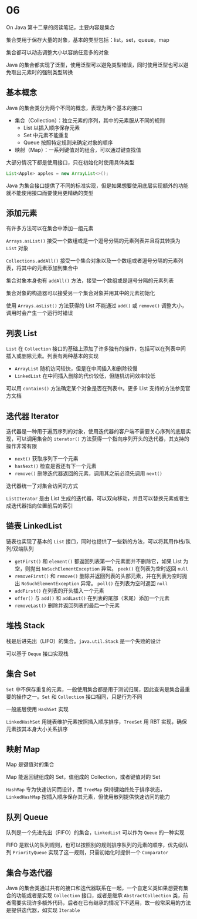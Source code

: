 # 06

On Java 第十二章的阅读笔记，主要内容是集合

集合类用于保存大量的对象，基本的类型包括：list，set，queue，map

集合都可以动态调整大小以容纳任意多的对象

Java 的集合都实现了泛型，使用泛型可以避免类型错误，同时使用泛型也可以避免取出元素时的强制类型转换

## 基本概念

Java 的集合类分为两个不同的概念，表现为两个基本的接口

* 集合（Collection）：独立元素的序列，其中的元素服从不同的规则
  * List 以插入顺序保存元素
  * Set 中元素不能重复
  * Queue 按照特定规则来确定对象的顺序
* 映射（Map）：一系列键值对的组合，可以通过键查找值

大部分情况下都是使用接口，只在初始化时使用具体类型

```java
List<Apple> apples = new ArrayList<>();
```

Java 为集合接口提供了不同的标准实现，但是如果想要使用底层实现额外的功能就不能使用接口而要使用更精确的类型

## 添加元素

有许多方法可以在集合中添加一组元素

`Arrays.asList()` 接受一个数组或是一个逗号分隔的元素列表并且将其转换为 `List` 对象

`Collections.addAll()` 接受一个集合对象以及一个数组或者逗号分隔的元素列表，将其中的元素添加到集合中

集合对象本身也有 `addAll()` 方法，接受一个数组或是逗号分隔的元素列表

集合对象的构造器可以接受另一个集合对象并用其中的元素初始化

使用 `Arrays.asList()` 方法获得的 List 不能通过 `add()` 或 `remove()` 调整大小，调用时会产生一个运行时错误

## 列表 List

`List` 在 `Collection` 接口的基础上添加了许多独有的操作，包括可以在列表中间插入或删除元素。列表有两种基本的实现

* `ArrayList` 随机访问较快，但是在中间插入和删除较慢
* `LinkedList` 在中间插入删除的代价较低，但随机访问效率较低

可以用 `contains()` 方法确定某个对象是否在列表中。更多 List 支持的方法参见官方文档

## 迭代器 Iterator

迭代器是一种用于遍历序列的对象，使用迭代器的客户端不需要关心序列的底层实现，可以调用集合的 `iterator()` 方法获得一个指向序列开头的迭代器，其支持的操作非常有限

* `next()` 获取序列下一个元素
* `hasNext()` 检查是否还有下一个元素
* `remove()` 删除迭代器返回的元素，调用其之前必须先调用 `next()`

迭代器统一了对集合访问的方式

`ListIterator` 是由 List 生成的迭代器，可以双向移动，并且可以替换元素或者生成迭代器指向位置前后的索引

## 链表 LinkedList

链表也实现了基本的 `List` 接口，同时也提供了一些新的方法，可以将其用作栈/队列/双端队列

* `getFirst()` 和 `element()` 都返回列表第一个元素而并不删除它，如果 List 为空，则抛出 `NoSuchElementException` 异常。 `peek()` 在列表为空时返回 `null` 
* `removeFirst()` 和 `remove()` 删除并返回列表的头部元素，并在列表为空时抛出 `NoSuchElementException` 异常。 `poll()` 在列表为空时返回 `null` 
* `addFirst()` 在列表的开头插入一个元素
* `offer()` 与 `add()` 和 `addLast()` 在列表的尾部（末尾）添加一个元素
* `removeLast()` 删除并返回列表的最后一个元素

## 堆栈 Stack

栈是后进先出（LIFO）的集合。`java.util.Stack` 是一个失败的设计

可以基于 `Deque` 接口实现栈

## 集合 Set

`Set` 中不保存重复的元素，一般使用集合都是用于测试归属，因此查询是集合最重要的操作之一。`Set` 和 `Collection` 接口相同，只是行为不同

一般底层使用 `HashSet` 实现

`LinkedHashSet` 用链表维护元素按照插入顺序排序，`TreeSet` 用 RBT 实现，确保元素按其本身大小关系排序

## 映射 Map

Map 是键值对的集合

Map 能返回键组成的 Set，值组成的 Collection，或者键值对的 Set

`HashMap` 专为快速访问而设计，而 `TreeMap` 保持键始终处于排序状态，`LinkedHashMap` 按插入顺序保存其元素，但使用散列提供快速访问的能力

## 队列 Queue

队列是一个先进先出（FIFO）的集合，`LinkedList` 可以作为 `Queue` 的一种实现

FIFO 是默认的队列规则，也可以按照别的规则排序队列的元素的顺序，优先级队列 `PriorityQueue` 实现了这一规则，只需初始化时提供一个 `Comparator`

## 集合与迭代器

Java 的集合类通过共有的接口和迭代器联系在一起，一个自定义类如果想要有集合的功能或者是实现 `Collection` 接口，或者是继承 `AbstractCollection` 类，前者需要实现许多额外代码，后者在已有继承的情况下不适用，故一般常采用的方法是提供迭代器，如实现 `Iterable`